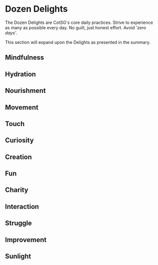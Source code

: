 # Dozen Delights

The Dozen Delights are CotSG's core daily practices. Strive to experience as many as possible every day. No guilt, just honest effort. Avoid *'zero days'*. 

This section will expand upon the Delights as presented in the summary.

## Mindfulness
## Hydration
## Nourishment
## Movement
## Touch
## Curiosity
## Creation
## Fun
## Charity
## Interaction
## Struggle
## Improvement
## Sunlight